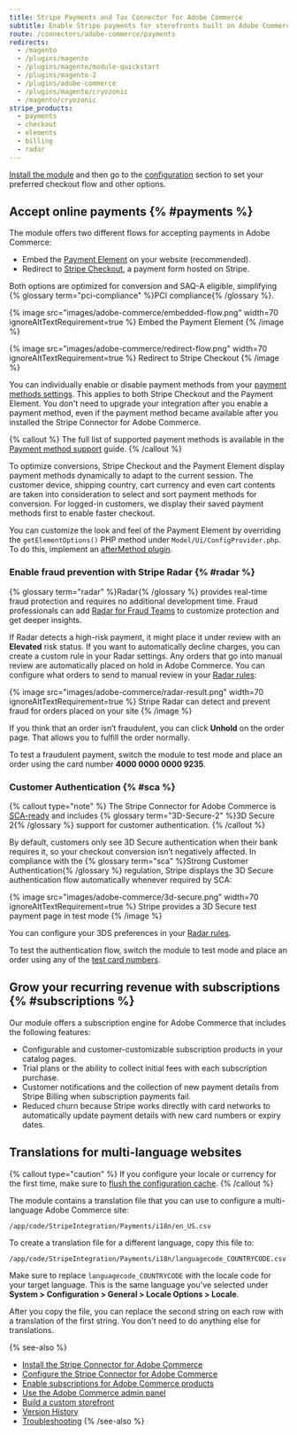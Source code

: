 ```yaml
---
title: Stripe Payments and Tax Connector for Adobe Commerce
subtitle: Enable Stripe payments for storefronts built on Adobe Commerce.
route: /connectors/adobe-commerce/payments
redirects:
  - /magento
  - /plugins/magento
  - /plugins/magento/module-quickstart
  - /plugins/magento-2
  - /plugins/adobe-commerce
  - /plugins/magento/cryozonic
  - /magento/cryozonic
stripe_products:
  - payments
  - checkout
  - elements
  - billing
  - radar
---
```


[Install the module](/connectors/adobe-commerce/payments/install) and then go to the [configuration](/connectors/adobe-commerce/payments/configuration) section to set your preferred checkout flow and other options.

## Accept online payments {% #payments %}

The module offers two different flows for accepting payments in Adobe Commerce:

- Embed the [Payment Element](/payments/payment-element) on your website (recommended).
- Redirect to [Stripe Checkout](/payments/checkout), a payment form hosted on Stripe.

Both options are optimized for conversion and SAQ-A eligible, simplifying {% glossary term="pci-compliance" %}PCI compliance{% /glossary %}.

{% image
   src="images/adobe-commerce/embedded-flow.png"
   width=70
   ignoreAltTextRequirement=true %}
Embed the Payment Element
{% /image %}

{% image
   src="images/adobe-commerce/redirect-flow.png"
   width=70
   ignoreAltTextRequirement=true %}
Redirect to Stripe Checkout
{% /image %}

You can individually enable or disable payment methods from your [payment methods settings](https://dashboard.stripe.com/settings/payment_methods). This applies to both Stripe Checkout and the Payment Element. You don't need to upgrade your integration after you enable a payment method, even if the payment method became available after you installed the Stripe Connector for Adobe Commerce.

{% callout %}
The full list of supported payment methods is available in the [Payment method support](/payments/payment-methods/payment-method-support) guide.
{% /callout %}

To optimize conversions, Stripe Checkout and the Payment Element display payment methods dynamically to adapt to the current session. The customer device, shipping country, cart currency and even cart contents are taken into consideration to select and sort payment methods for conversion. For logged-in customers, we display their saved payment methods first to enable faster checkout.

You can customize the look and feel of the Payment Element by overriding the `getElementOptions()` PHP method under `Model/Ui/ConfigProvider.php`. To do this, implement an [afterMethod plugin](https://developer.adobe.com/commerce/php/development/components/plugins/#after-methods).

### Enable fraud prevention with Stripe Radar {% #radar %}

{% glossary term="radar" %}Radar{% /glossary %} provides real-time fraud protection and requires no additional development time. Fraud professionals can add [Radar for Fraud Teams](https://stripe.com/radar/fraud-teams) to customize protection and get deeper insights.

If Radar detects a high-risk payment, it might place it under review with an **Elevated** risk status. If you want to automatically decline charges, you can create a custom rule in your Radar settings. Any orders that go into manual review are automatically placed on hold in Adobe Commerce. You can configure what orders to send to manual review in your [Radar rules](https://dashboard.stripe.com/test/settings/radar/rules):

{% image
   src="images/adobe-commerce/radar-result.png"
   width=70
   ignoreAltTextRequirement=true %}
Stripe Radar can detect and prevent fraud for orders placed on your site
{% /image %}

If you think that an order isn’t fraudulent, you can click **Unhold** on the order page. That allows you to fulfill the order normally.

To test a fraudulent payment, switch the module to test mode and place an order using the card number **4000 0000 0000 9235**.

### Customer Authentication {% #sca %}

{% callout type="note" %}
The Stripe Connector for Adobe Commerce is [SCA-ready](/strong-customer-authentication) and includes {% glossary term="3D-Secure-2" %}3D Secure 2{% /glossary %} support for customer authentication.
{% /callout %}

By default, customers only see 3D Secure authentication when their bank requires it, so your checkout conversion isn’t negatively affected. In compliance with the {% glossary term="sca" %}Strong Customer Authentication{% /glossary %} regulation, Stripe displays the 3D Secure authentication flow automatically whenever required by SCA:

{% image
   src="images/adobe-commerce/3d-secure.png"
   width=70
   ignoreAltTextRequirement=true %}
Stripe provides a 3D Secure test payment page in test mode
{% /image %}

You can configure your 3DS preferences in your [Radar rules](https://dashboard.stripe.com/test/settings/radar/rules).

To test the authentication flow, switch the module to test mode and place an order using any of the [test card numbers](/payments/3d-secure/authentication-flow#three-ds-cards).

## Grow your recurring revenue with subscriptions {% #subscriptions %}

Our module offers a subscription engine for Adobe Commerce that includes the following features:

- Configurable and customer-customizable subscription products in your catalog pages.
- Trial plans or the ability to collect initial fees with each subscription purchase.
- Customer notifications and the collection of new payment details from Stripe Billing when subscription payments fail.
- Reduced churn because Stripe works directly with card networks to automatically update payment details with new card numbers or expiry dates.

## Translations for multi-language websites

{% callout type="caution" %}
If you configure your locale or currency for the first time, make sure to [flush the configuration cache](https://devdocs.magento.com/guides/v2.3/config-guide/cli/config-cli-subcommands-cache.html#config-cli-subcommands-cache-clean).
{% /callout %}

The module contains a translation file that you can use to configure a multi-language Adobe Commerce site:

```ode
/app/code/StripeIntegration/Payments/i18n/en_US.csv
```

To create a translation file for a different language, copy this file to:

```ode
/app/code/StripeIntegration/Payments/i18n/languagecode_COUNTRYCODE.csv
```

Make sure to replace `languagecode_COUNTRYCODE` with the locale code for your target language. This is the same language you've selected under **System > Configuration > General > Locale Options > Locale**.

After you copy the file, you can replace the second string on each row with a translation of the first string. You don't need to do anything else for translations.

{% see-also %}
- [Install the Stripe Connector for Adobe Commerce](/connectors/adobe-commerce/payments/install)
- [Configure the Stripe Connector for Adobe Commerce](/connectors/adobe-commerce/payments/configuration)
- [Enable subscriptions for Adobe Commerce products](/connectors/adobe-commerce/payments/subscriptions)
- [Use the Adobe Commerce admin panel](/connectors/adobe-commerce/payments/admin)
- [Build a custom storefront](/connectors/adobe-commerce/payments/custom-storefront)
- [Version History](/connectors/adobe-commerce/payments/versions)
- [Troubleshooting](/connectors/adobe-commerce/payments/troubleshooting)
{% /see-also %}
